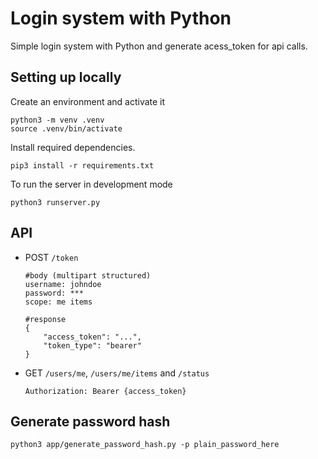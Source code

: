 # Login system with Python

Simple login system with Python and generate acess_token for api calls.

## Setting up locally

Create an environment and activate it

```shell
python3 -m venv .venv
source .venv/bin/activate
```

Install required dependencies.

```shell
pip3 install -r requirements.txt
```

To run the server in development mode

```shell
python3 runserver.py
```

## API

- POST `/token`

    ```shell
    #body (multipart structured)
    username: johndoe
    password: ***
    scope: me items

    #response
    {
        "access_token": "...",
        "token_type": "bearer"
    }
    ```

- GET `/users/me`, `/users/me/items` and `/status`

    ```shell
    Authorization: Bearer {access_token}
    ```


## Generate password hash

```shell
python3 app/generate_password_hash.py -p plain_password_here
```